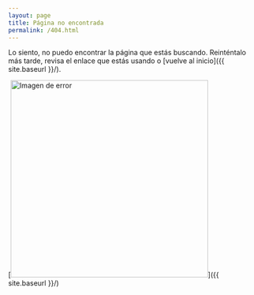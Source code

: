 ```yaml
---
layout: page
title: Página no encontrada
permalink: /404.html
---
```


Lo siento, no puedo encontrar la página que estás buscando. Reinténtalo más tarde, revisa el enlace que estás usando o [vuelve al inicio]({{ site.baseurl }}/).

[<img src="{{ site.baseurl }}/images/404.jpg" alt="Imagen de error" style="width: 400px;"/>]({{ site.baseurl }}/)
